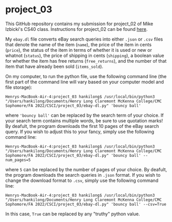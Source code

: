 # project_03

This GitHub repository contains my submission for project_02 of Mike Izbicki's CS40 class. Instructions for project_02 can be found [here](https://github.com/mikeizbicki/cmc-csci040/tree/2022fall/project_03).

My `ebay.dl` file converts eBay search queries into either `.json` or `.csv` files that denote the name of the item (`name`), the price of the item in cents (`price`), the status of the item in terms of whether it is used or new or whatnot (`status`), the price of shipping in cents (`shipping`), a boolean value for whether the item has free returns (`free_returns`), and the number of that item that have already been sold (`items_sold`).

On my computer, to run the python file, use the following command line (the first part of the command line will vary based on your computer model and file storage):
```
Henrys-MacBook-Air-4:project_03 hankilong$ /usr/local/bin/python3 "/Users/hankilong/Documents/Henry Long Claremont McKenna College/CMC Sophomore/FA 2022/CSCI/project_03/ebay-dl.py" 'bouncy ball'
```
where `'bouncy ball'` can be replaced by the search term of your choice. If your search term contains multiple words, be sure to use quotation marks! By deafult, the program downloads the first 10 pages of the eBay search query. If you wish to adjust this to your fancy, simply use the following command line:
```
Henrys-MacBook-Air-4:project_03 hankilong$ /usr/local/bin/python3 "/Users/hankilong/Documents/Henry Long Claremont McKenna College/CMC Sophomore/FA 2022/CSCI/project_03/ebay-dl.py" 'bouncy ball' --num_pages=5
```
where `5` can be replaced by the number of pages of your choice. By deafult, the program downloads the search queries in `.json` format. If you wish to change the download format to `.csv`, simply use the following command line:
```
Henrys-MacBook-Air-4:project_03 hankilong$ /usr/local/bin/python3 "/Users/hankilong/Documents/Henry Long Claremont McKenna College/CMC Sophomore/FA 2022/CSCI/project_03/ebay-dl.py" 'bouncy ball' --csv=True
```
In this case, `True` can be replaced by any "truthy" python value. 
